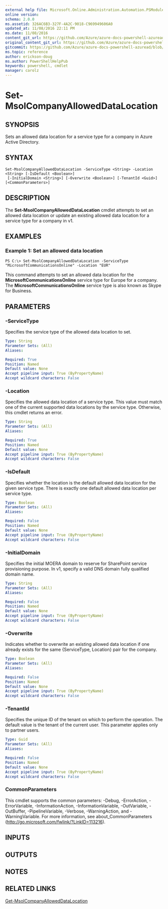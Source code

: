 ```yaml
---
external help file: Microsoft.Online.Administration.Automation.PSModule.dll-Help.xml
online version:
schema: 2.0.0
ms.assetid: 326AC6B3-327F-4A2C-9018-C969949606A0
updated_at: 11/08/2016 22:11 PM
ms.date: 11/08/2016
content_git_url: https://github.com/Azure/azure-docs-powershell-azuread/blob/master/Azure%20AD%20Cmdlets/MSOnline/v1/Set-MsolCompanyAllowedDataLocation.md
original_content_git_url: https://github.com/Azure/azure-docs-powershell-azuread/blob/master/Azure%20AD%20Cmdlets/MSOnline/v1/Set-MsolCompanyAllowedDataLocation.md
gitcommit: https://github.com/Azure/azure-docs-powershell-azuread/blob/1f9ce90a071efd51795186ba3f8b8d76905a96c3
ms.topic: reference
author: erickson-doug
ms.author: PowerShellHelpPub
keywords: powershell, cmdlet
manager: carolz
---
```


# Set-MsolCompanyAllowedDataLocation

## SYNOPSIS
Sets an allowed data location for a service type for a company in Azure Active Directory.

## SYNTAX

```
Set-MsolCompanyAllowedDataLocation -ServiceType <String> -Location <String> [-IsDefault <Boolean>]
 [-InitialDomain <String>] [-Overwrite <Boolean>] [-TenantId <Guid>] [<CommonParameters>]
```

## DESCRIPTION
The **Set-MsolCompanyAllowedDataLocation** cmdlet attempts to set an allowed data location or update an existing allowed data location for a service type for a company in v1.

## EXAMPLES

### Example 1: Set an allowed data location
```
PS C:\> Set-MsolCompanyAllowedDataLocation -ServiceType "MicrosoftCommunicationsOnline" -Location "EUR"
```

This command attempts to set an allowed data location for the **MicrosoftCommunicationsOnline** service type for Europe for a company.
The **MicrosoftCommunicationsOnline** service type is also known as Skype for Business.

## PARAMETERS

### -ServiceType
Specifies the service type of the allowed data location to set.

```yaml
Type: String
Parameter Sets: (All)
Aliases:

Required: True
Position: Named
Default value: None
Accept pipeline input: True (ByPropertyName)
Accept wildcard characters: False
```

### -Location
Specifies the allowed data location of a service type.
This value must match one of the current supported data locations by the service type.
Otherwise, this cmdlet returns an error.

```yaml
Type: String
Parameter Sets: (All)
Aliases:

Required: True
Position: Named
Default value: None
Accept pipeline input: True (ByPropertyName)
Accept wildcard characters: False
```

### -IsDefault
Specifies whether the location is the default allowed data location for the given service type.
There is exactly one default allowed data location per service type.

```yaml
Type: Boolean
Parameter Sets: (All)
Aliases:

Required: False
Position: Named
Default value: None
Accept pipeline input: True (ByPropertyName)
Accept wildcard characters: False
```

### -InitialDomain
Specifies the initial MOERA domain to reserve for SharePoint service provisioning purpose.
In v1, specify a valid DNS domain fully qualified domain name.

```yaml
Type: String
Parameter Sets: (All)
Aliases:

Required: False
Position: Named
Default value: None
Accept pipeline input: True (ByPropertyName)
Accept wildcard characters: False
```

### -Overwrite
Indicates whether to overwrite an existing allowed data location if one already exists for the same {ServiceType, Location} pair for the company.

```yaml
Type: Boolean
Parameter Sets: (All)
Aliases:

Required: False
Position: Named
Default value: None
Accept pipeline input: True (ByPropertyName)
Accept wildcard characters: False
```

### -TenantId
Specifies the unique ID of the tenant on which to perform the operation.
The default value is the tenant of the current user.
This parameter applies only to partner users.

```yaml
Type: Guid
Parameter Sets: (All)
Aliases:

Required: False
Position: Named
Default value: None
Accept pipeline input: True (ByPropertyName)
Accept wildcard characters: False
```

### CommonParameters
This cmdlet supports the common parameters: -Debug, -ErrorAction, -ErrorVariable, -InformationAction, -InformationVariable, -OutVariable, -OutBuffer, -PipelineVariable, -Verbose, -WarningAction, and -WarningVariable. For more information, see about_CommonParameters (http://go.microsoft.com/fwlink/?LinkID=113216).

## INPUTS

## OUTPUTS

## NOTES

## RELATED LINKS
[Get-MsolCompanyAllowedDataLocation](./Get-MsolCompanyAllowedDataLocation.md)

